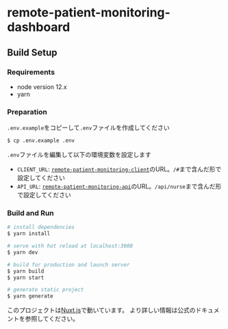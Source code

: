 # remote-patient-monitoring-dashboard

## Build Setup

### Requirements
- node version 12.x
- yarn

### Preparation
`.env.example`をコピーして`.env`ファイルを作成してください
```bash
$ cp .env.example .env
```

`.env`ファイルを編集して以下の環境変数を設定します

- `CLIENT_URL`: [`remote-patient-monitoring-client`](https://github.com/codeforjapan/remote-patient-monitoring-client)のURL。`/#`まで含んだ形で設定してください
- `API_URL`: [`remote-patient-monitoring-api`](https://github.com/codeforjapan/remote-patient-monitoring-api/)のURL。`/api/nurse`まで含んだ形で設定してください

### Build and Run

```bash
# install dependencies
$ yarn install

# serve with hot reload at localhost:3000
$ yarn dev

# build for production and launch server
$ yarn build
$ yarn start

# generate static project
$ yarn generate
```

このプロジェクトは[Nuxt.js](https://nuxtjs.org)で動いています。
より詳しい情報は公式のドキュメントを参照してください。
